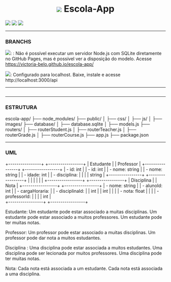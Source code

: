 <h1 align="center"><img src="https://img.shields.io/badge/FINALIZADO-green?logo=github&label=STATUS" /> Escola-App </h1>
<img src="https://img.shields.io/badge/Node.js-43853D?style=for-the-badge&logo=node.js&logoColor=white" />
<img src="https://img.shields.io/badge/SQLite-07405E?style=for-the-badge&logo=sqlite&logoColor=white" />
<img src="https://img.shields.io/badge/sequelize-323330?style=for-the-badge&logo=sequelize&logoColor=blue" />
<hr>
<h3>BRANCHS</h3>

<img src="https://img.shields.io/badge/MAIN-8A2BE2?logo=git&label=BRANCH&labelColor=white" />: : Não é possível executar um servidor Node.js com SQLite diretamente no GitHub Pages, mas é possível ver a disposição do modelo. Acesse https://victoria-belo.github.io/escola-app/

<img src="https://img.shields.io/badge/DEV-8A2BE2?logo=git&label=BRANCH&labelColor=white" />: Configurado para localhost. Baixe, instale e acesse http://localhost:3000/api 

<hr>
<img src="" />
<hr> 
<h3>ESTRUTURA</h3>
escola-app/
  ├── node_modules/
  ├── public/
  │   ├── css/
  │   ├── js/
  │   ├── images/
  ├── database/
  │   ├── database.sqlite
  │   ├── models.js
  ├── routers/
  │   ├── routerStudent.js
  │   ├── routerTeacher.js
  │   ├── routerGrade.js
  │   ├── routerCourse.js
  ├── app.js
  ├── package.json


<hr>
<h3>UML</h3>

+----------------+     +-----------------+
|     Estudante  |     |    Professor    |
+----------------+     +-----------------+
| - id: int      |     | - id: int       |
| - nome: string |     | - nome: string  |
| - idade: int   |     | - disciplina:   |
|                |     |   string        |
+----------------+     +-----------------+
        |                       |
        |                       |
        |                       |
+-----------------+   +-----------------+
|  Disciplina     |   |      Nota       |
+-----------------+   +-----------------+
| - nome: string  |   | - alunoId: int  |
| - cargaHoraria: |   | - disciplinaId: |
|   int           |   |   int           |
|                 |   | - nota: float   |
|                 |   | - professorId:  |
|                 |   | int             |   
+-----------------+   +-----------------+


Estudante:
Um estudante pode estar associado a muitas disciplinas.
Um estudante pode estar associado a muitos professores.
Um estudante pode ter muitas notas.

Professor:
Um professor pode estar associado a muitas disciplinas.
Um professor pode dar nota a muitos estudantes.

Disciplina :
Uma disciplina pode estar associada a muitos estudantes.
Uma disciplina pode ser lecionada por muitos professores.
Uma disciplina pode ter muitas notas.

Nota:
Cada nota está associada a um estudante.
Cada nota está associada a uma disciplina.
